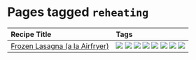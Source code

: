 # Pages tagged `reheating`

|Recipe Title|Tags
|:---|:---|
|[Frozen Lasagna (a la Airfryer)](../recipes/lasagnaairfryer.md)|[![](https://img.shields.io/badge/tag-airfryer-42963a)](../tags/airfryer.md) [![](https://img.shields.io/badge/tag-cheesey-e7673c)](../tags/cheesey.md) [![](https://img.shields.io/badge/tag-easy-6d71)](../tags/easy.md) [![](https://img.shields.io/badge/tag-italian-4d8aaa)](../tags/italian.md) [![](https://img.shields.io/badge/tag-mine-99d437)](../tags/mine.md) [![](https://img.shields.io/badge/tag-pasta-acbc2f)](../tags/pasta.md) [![](https://img.shields.io/badge/tag-profile-e5c1d4)](../tags/profile.md) [![](https://img.shields.io/badge/tag-reheating-fecb83)](../tags/reheating.md)|